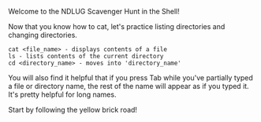 Welcome to the NDLUG Scavenger Hunt in the Shell!

Now that you know how to cat, let's practice listing directories and changing directories.

```
cat <file_name> - displays contents of a file
ls - lists contents of the current directory
cd <directory_name> - moves into 'directory_name'
```

You will also find it helpful that if you press Tab while you've partially typed a file or directory name, the rest of the name will appear as if you typed it.
It's pretty helpful for long names.

Start by following the yellow brick road!
